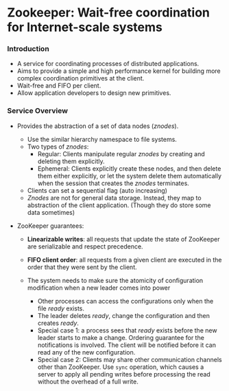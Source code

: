 # Zookeeper: Wait-free coordination for Internet-scale systems

### Introduction

- A service for coordinating processes of distributed applications.
- Aims to provide a simple and high performance kernel for building more complex coordination primitives at the client.
- Wait-free and FIFO per client.
- Allow application developers to design new primitives.

### Service Overview

- Provides the abstraction of a set of data nodes (*znodes*).

  - Use the similar hierarchy namespace to file systems.
  - Two types of *znodes*:
    - Regular: Clients manipulate regular *znodes* by creating and deleting them explicitly.
    - Ephemeral: Clients explicitly create these nodes, and then delete them either explicitly, or let the system delete them automatically when the session that creates the *znodes* terminates.
  - Clients can set a sequential flag (auto increasing)
  - *Znodes* are not for general data storage. Instead, they map to abstraction of the client application. (Though they do store some data sometimes) 

- ZooKeeper guarantees:

  - **Linearizable writes**: all requests that update the state of ZooKeeper are serializable and respect precedence.
  - **FIFO client order**: all requests from a given client are executed in the order that they were sent by the client.

  - The system needs to make sure the atomicity of configuration modification when a new leader comes into power
    - Other processes can access the configurations only when the file *ready* exists.
    - The leader deletes *ready*, change the configuration and then creates *ready*. 
    - Special case 1: a process sees that *ready* exists before the new leader starts to make a change. Ordering guarantee for the notifications is involved. The client will be notified before it can read any of the new configuration.
    - Special case 2: Clients may share other communication channels other than ZooKeeper. Use `sync` operation, which causes a server to apply all pending writes before processing the read without the overhead of a full write.